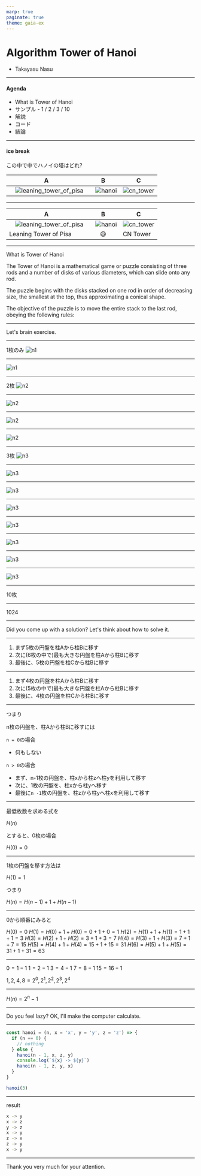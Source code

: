 ```yaml
---
marp: true
paginate: true
theme: gaia-ex
---
```


<!-- _class: top -->

Algorithm Tower of Hanoi
===

- Takayasu Nasu

---

#### Agenda

- What is Tower of Hanoi
- サンプル - 1 / 2 / 3 / 10
- 解説
- コード
- 結論

---

#### ice break

この中で中でハノイの塔はどれ?

|  A | B  |  C |
|---|---|---|
|　![leaning_tower_of_pisa](https://www.touropia.com/gfx/d/famous-towers-in-the-world/leaning_tower_of_pisa.jpg "leaning_tower_of_pisa") |　![hanoi](https://upload.wikimedia.org/wikipedia/commons/6/60/Tower_of_Hanoi_4.gif "hanoi") | ![cn_tower](https://www.touropia.com/gfx/d/famous-towers-in-the-world/cn_tower.jpg "cn_tower") |

---

|  A | B  |  C |
|--|:-:|---|
|　![leaning_tower_of_pisa](https://www.touropia.com/gfx/d/famous-towers-in-the-world/leaning_tower_of_pisa.jpg "leaning_tower_of_pisa") |　![hanoi](https://upload.wikimedia.org/wikipedia/commons/6/60/Tower_of_Hanoi_4.gif "hanoi") | ![cn_tower](https://www.touropia.com/gfx/d/famous-towers-in-the-world/cn_tower.jpg "cn_tower") |
| Leaning Tower of Pisa | :smile: | CN Tower |

---

What is Tower of Hanoi

The Tower of Hanoi is a mathematical game or puzzle consisting of three rods and a number of disks of various diameters, which can slide onto any rod.

The puzzle begins with the disks stacked on one rod in order of decreasing size, the smallest at the top, thus approximating a conical shape.

The objective of the puzzle is to move the entire stack to the last rod, obeying the following rules:

---

Let's brain exercise.

---

1枚のみ
![n1](https://www.kirupa.com/data_structures_algorithms/images/toh_one_144.png)

---

![n1](https://www.kirupa.com/data_structures_algorithms/images/toh_one_final_144.png)

---

2枚
![n2](https://www.kirupa.com/data_structures_algorithms/images/two_toh_144.png)

---

![n2](https://www.kirupa.com/data_structures_algorithms/images/two_toh_2_144.png)

---

![n2](https://www.kirupa.com/data_structures_algorithms/images/two_toh_3_144.png)

---

![n2](https://www.kirupa.com/data_structures_algorithms/images/two_toh_4_144.png)

---

3枚
![n3](https://www.kirupa.com/data_structures_algorithms/images/three_toh_1_144.png)

---

![n3](https://www.kirupa.com/data_structures_algorithms/images/three_toh_2_144.png)

---

![n3](https://www.kirupa.com/data_structures_algorithms/images/three_toh_3_144.png)

---

![n3](https://www.kirupa.com/data_structures_algorithms/images/three_toh_4_144.png)

---

![n3](https://www.kirupa.com/data_structures_algorithms/images/three_toh_5_144.png)

---

![n3](https://www.kirupa.com/data_structures_algorithms/images/three_toh_6_144.png)

---

![n3](https://www.kirupa.com/data_structures_algorithms/images/three_toh_7_144.png)

---

![n3](https://www.kirupa.com/data_structures_algorithms/images/three_toh_8_144.png)

---

10枚

---

1024

---

Did you come up with a solution?
Let's think about how to solve it.

---

1. まず5枚の円盤を柱Aから柱Bに移す
1. 次に(6枚の中で)最も大きな円盤を柱Aから柱Bに移す
1. 最後に、5枚の円盤を柱Cから柱Bに移す

---

1. まず4枚の円盤を柱Aから柱Bに移す
1. 次に(5枚の中で)最も大きな円盤を柱Aから柱Bに移す
1. 最後に、4枚の円盤を柱Cから柱Bに移す

---

つまり

n枚の円盤を、柱Aから柱Bに移すには

`n = 0`の場合
- 何もしない

`n > 0`の場合
- まず、n-1枚の円盤を、柱xから柱zへ柱yを利用して移す
- 次に、1枚の円盤を、柱xから柱yへ移す
- 最後に`n -1`枚の円盤を、柱zから柱yへ柱xを利用して移す

---

最低枚数を求める式を

$H(n)$

とすると、0枚の場合

$H(0) = 0$

---

1枚の円盤を移す方法は

$H(1) = 1$

つまり


$H(n) = H(n - 1) + 1 + H(n - 1)$

---

0から順番にみると

$H(0) = 0$
$H(1) = H(0) + 1 + H(0) = 0 + 1 + 0 = 1$
$H(2) = H(1) + 1 + H(1) = 1 + 1 + 1 = 3$
$H(3) = H(2) + 1 + H(2) = 3 + 1 + 3 = 7$
$H(4) = H(3) + 1 + H(3) = 7 + 1 + 7 = 15$
$H(5) = H(4) + 1 + H(4) = 15 + 1 + 15 = 31$
$H(6) = H(5) + 1 + H(5) = 31 + 1 + 31 = 63$

---

$0 = 1 - 1$
$1 = 2 - 1$
$3 = 4 - 1$
$7 = 8 - 1$
$15 = 16 - 1$

$1, 2, 4, 8 = 2^0, 2^1, 2^2, 2^3, 2^4$

---

$H(n) = 2^n - 1$

---

Do you feel lazy?
OK, I'll make the computer calculate.

---

```js
const hanoi = (n, x = 'x', y = 'y', z = 'z') => {
  if (n == 0) {
    // nothing
  } else {
    hanoi(n - 1, x, z, y)
    console.log(`${x} -> ${y}`)
    hanoi(n - 1, z, y, x)
  }
}

hanoi(3)
```

---

result

```bash
x -> y
x -> z
y -> z
x -> y
z -> x
z -> y
x -> y
```

---

Thank you very much for your attention.